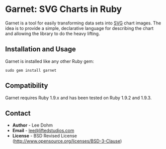 
# Garnet: SVG Charts in Ruby #

Garnet is a tool for easily transforming data sets into [SVG](http://www.w3.org/TR/SVG/) chart images.  The idea is to provide a simple, declarative language for describing the chart and allowing the library to do the heavy lifting.

## Installation and Usage ##

Garnet is installed like any other Ruby gem:

    sudo gem install garnet

## Compatibility ##

Garnet requires Ruby 1.9.x and has been tested on Ruby 1.9.2 and 1.9.3.

## Contact ##

- **Author** - Lee Dohm
- **Email** - lee@liftedstudios.com
- **License** - BSD Revised License (http://www.opensource.org/licenses/BSD-3-Clause)
